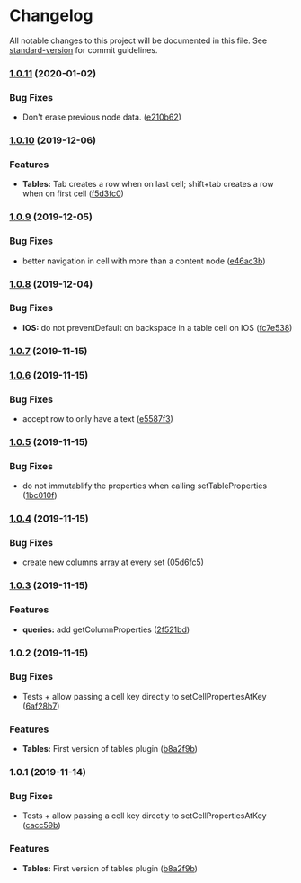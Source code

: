 # Changelog

All notable changes to this project will be documented in this file. See [standard-version](https://github.com/conventional-changelog/standard-version) for commit guidelines.

### [1.0.11](https://gitlab.com/elium/product/slate-tables/compare/v1.0.10...v1.0.11) (2020-01-02)


### Bug Fixes

* Don't erase previous node data. ([e210b62](https://gitlab.com/elium/product/slate-tables/commit/e210b62))



### [1.0.10](https://gitlab.com/elium/product/slate-tables/compare/v1.0.9...v1.0.10) (2019-12-06)


### Features

* **Tables:** Tab creates a row when on last cell; shift+tab creates a row when on first cell ([f5d3fc0](https://gitlab.com/elium/product/slate-tables/commit/f5d3fc0))



### [1.0.9](https://gitlab.com/elium/product/slate-tables/compare/v1.0.8...v1.0.9) (2019-12-05)


### Bug Fixes

* better navigation in cell with more than a content node ([e46ac3b](https://gitlab.com/elium/product/slate-tables/commit/e46ac3b))



### [1.0.8](https://gitlab.com/elium/product/slate-tables/compare/v1.0.7...v1.0.8) (2019-12-04)


### Bug Fixes

* **IOS:** do not preventDefault on backspace in a table cell on IOS ([fc7e538](https://gitlab.com/elium/product/slate-tables/commit/fc7e538))



### [1.0.7](https://gitlab.com/elium/product/slate-tables/compare/v1.0.6...v1.0.7) (2019-11-15)



### [1.0.6](https://gitlab.com/elium/product/slate-tables/compare/v1.0.5...v1.0.6) (2019-11-15)


### Bug Fixes

* accept row to only have a text ([e5587f3](https://gitlab.com/elium/product/slate-tables/commit/e5587f3))



### [1.0.5](https://gitlab.com/elium/product/slate-tables/compare/v1.0.4...v1.0.5) (2019-11-15)


### Bug Fixes

* do not immutablify the properties when calling setTableProperties ([1bc010f](https://gitlab.com/elium/product/slate-tables/commit/1bc010f))



### [1.0.4](https://gitlab.com/elium/product/slate-tables/compare/v1.0.3...v1.0.4) (2019-11-15)


### Bug Fixes

* create new columns array at every set ([05d6fc5](https://gitlab.com/elium/product/slate-tables/commit/05d6fc5))



### [1.0.3](https://gitlab.com/elium/product/slate-tables/compare/v1.0.2...v1.0.3) (2019-11-15)


### Features

* **queries:** add getColumnProperties ([2f521bd](https://gitlab.com/elium/product/slate-tables/commit/2f521bd))



### 1.0.2 (2019-11-15)


### Bug Fixes

* Tests + allow passing a cell key directly to setCellPropertiesAtKey ([6af28b7](https://gitlab.com/elium/product/slate-tables/commit/6af28b7))


### Features

* **Tables:** First version of tables plugin ([b8a2f9b](https://gitlab.com/elium/product/slate-tables/commit/b8a2f9b))



### 1.0.1 (2019-11-14)


### Bug Fixes

* Tests + allow passing a cell key directly to setCellPropertiesAtKey ([cacc59b](https://gitlab.com/elium/product/slate-tables/commit/cacc59b))


### Features

* **Tables:** First version of tables plugin ([b8a2f9b](https://gitlab.com/elium/product/slate-tables/commit/b8a2f9b))
